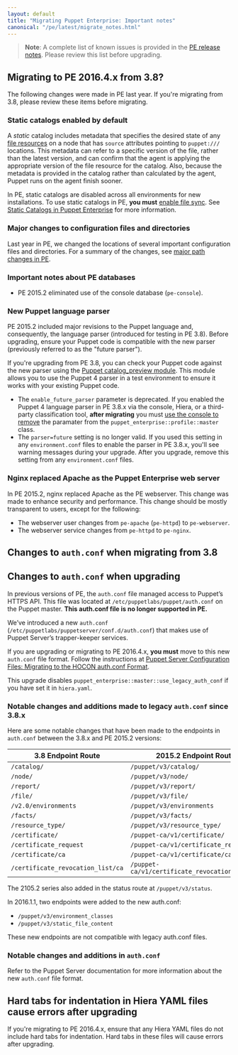 ```yaml
---
layout: default
title: "Migrating Puppet Enterprise: Important notes"
canonical: "/pe/latest/migrate_notes.html"
---
```


>**Note**: A complete list of known issues is provided in the [PE release notes](./release_notes_known_issues.html). Please review this list before upgrading.


## Migrating to PE 2016.4.x from 3.8?

The following changes were made in PE last year. If you're migrating from 3.8, please review these items before migrating.

### Static catalogs enabled by default

A *static* catalog includes metadata that specifies the desired state of any [file resources]({{puppet}}/types/file.html) on a node that has `source` attributes pointing to `puppet:///` locations. This metadata can refer to a specific version of the file, rather than the latest version, and can confirm that the agent is applying the appropriate version of the file resource for the catalog. Also, because the metadata is provided in the catalog rather than calculated by the agent, Puppet runs on the agent finish sooner.

In PE, static catalogs are disabled across all environments for new installations. To use static catalogs in PE, **you must** [enable file sync](./cmgmt_filesync.html#enabling-or-disabling-file-sync). See [Static Catalogs in Puppet Enterprise](./static_catalogs.html) for more information.


### Major changes to configuration files and directories

Last year in PE, we changed the locations of several important configuration files and directories. For a summary of the changes, see [major path changes in PE](./install_upgrading_path_changes.html).

### Important notes about PE databases 

- PE 2015.2 eliminated use of the console database (`pe-console`). 

### New Puppet language parser

PE 2015.2 included major revisions to the Puppet language and, consequently, the language parser (introduced for testing in PE 3.8). Before upgrading, ensure your Puppet code is compatible with the new parser (previously referred to as the "future parser").

If you're upgrading from PE 3.8, you can check your Puppet code against the new parser using the [Puppet catalog_preview module](https://forge.puppetlabs.com/puppetlabs/catalog_preview). This module allows you to use the Puppet 4 parser in a test environment to ensure it works with your existing Puppet code.

* The `enable_future_parser` parameter is deprecated. If you enabled the Puppet 4 language parser in PE 3.8.x via the console, Hiera, or a third-party classification tool, **after migrating** you must [use the console to remove](./console_classes_groups_making_changes.html#deleting-parameters) the paramater from the `puppet_enterprise::profile::master` class. 
* The `parser=future` setting is no longer valid. If you used this setting in any `environment.conf` files to enable the parser in PE 3.8.x, you'll see warning messages during your upgrade. After you upgrade, remove this setting from any `environment.conf` files.

### Nginx replaced Apache as the Puppet Enterprise web server

In PE 2015.2, nginx replaced Apache as the PE webserver. This change was made to enhance security and performance. This change should be mostly transparent to users, except for the following:

- The webserver user changes from `pe-apache` (`pe-httpd`) to `pe-webserver`.
- The webserver service changes from `pe-httpd` to `pe-nginx`.

## Changes to `auth.conf` when migrating from 3.8

## Changes to `auth.conf` when upgrading

In previous versions of PE, the `auth.conf` file managed access to Puppet’s HTTPS API. This file was located at `/etc/puppetlabs/puppet/auth.conf` on the Puppet master. **This auth.conf file is no longer supported in PE.**
 
We’ve introduced a new `auth.conf` (`/etc/puppetlabs/puppetserver/conf.d/auth.conf`) that makes use of Puppet Server’s trapper-keeper services.
 
If you are upgrading or migrating to PE 2016.4.x, **you must** move to this new `auth.conf` file format. Follow the instructions at [Puppet Server Configuration Files: Migrating to the HOCON auth.conf Format]({{puppetserver}}/config_file_auth_migration.html).
 
This upgrade disables `puppet_enterprise::master::use_legacy_auth_conf` if you have set it in `hiera.yaml`.

### Notable changes and additions made to legacy `auth.conf` since 3.8.x

Here are some notable changes that have been made to the endpoints in `auth.conf` between the 3.8.x and PE 2015.2 versions:

3.8 Endpoint Route | 2015.2 Endpoint Route
----------|-------------------------------
`/catalog/` | `/puppet/v3/catalog/`
`/node/`    | `/puppet/v3/node/`
`/report/`  | `/puppet/v3/report/`
`/file/`  | `/puppet/v3/file/`
`/v2.0/environments` | `/puppet/v3/environments`
`/facts/`   | `/puppet/v3/facts/`
`/resource_type/` | `/puppet/v3/resource_type/`
`/certificate/`   | `/puppet-ca/v1/certificate/`
`/certificate_request` | `/puppet-ca/v1/certificate_request`
`/certificate/ca` | `/puppet-ca/v1/certificate/ca`
`/certificate_revocation_list/ca` | `/puppet-ca/v1/certificate_revocation_list/ca`

The 2105.2 series also added in the status route at `/puppet/v3/status`.

In 2016.1.1, two endpoints were added to the new auth.conf:

- `/puppet/v3/environment_classes`
- `/puppet/v3/static_file_content`

These new endpoints are not compatible with legacy auth.conf files.

### Notable changes and additions in `auth.conf`

Refer to the Puppet Server documentation for more information about the new `auth.conf` file format. 

## Hard tabs for indentation in Hiera YAML files cause errors after upgrading

If you're migrating to PE 2016.4.x, ensure that any Hiera YAML files do not include hard tabs for indentation. Hard tabs in these files will cause errors after upgrading. 
